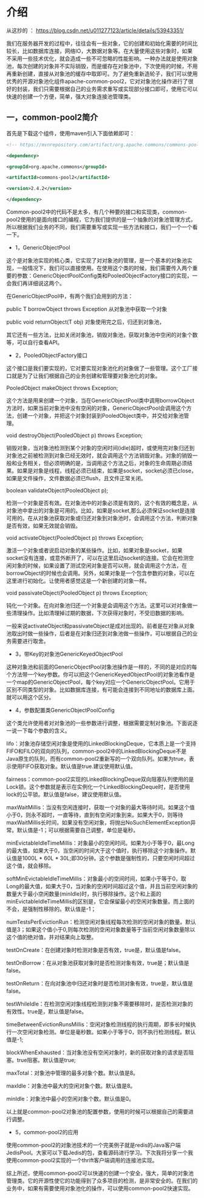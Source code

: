 # 介绍

从这抄的 ： https://blog.csdn.net/u011277123/article/details/53943351/

我们在服务器开发的过程中，往往会有一些对象，它的创建和初始化需要的时间比较长，比如数据库连接，网络IO，大数据对象等。在大量使用这些对象时，如果不采用一些技术优化，就会造成一些不可忽略的性能影响。一种办法就是使用对象池，每次创建的对象并不实际销毁，而是缓存在对象池中，下次使用的时候，不用再重新创建，直接从对象池的缓存中取即可。为了避免重新造轮子，我们可以使用优秀的开源对象池化组件apache-common-pool2，它对对象池化操作进行了很好的封装，我们只需要根据自己的业务需求重写或实现部分接口即可，使用它可以快速的创建一个方便，简单，强大对象连接池管理类。

## 一，common-pool2简介

首先是下载这个组件，使用maven引入下面依赖即可：
```xml
<!-- https://mvnrepository.com/artifact/org.apache.commons/commons-pool2 -->

<dependency>

<groupId>org.apache.commons</groupId>

<artifactId>commons-pool2</artifactId>

<version>2.4.2</version>

</dependency>
```
Common-pool2中的代码不是太多，有几个种要的接口和实现类，common-pool2使用的是面向接口的编程，它为我们提供的是一个抽象的对象池管理方式，所以根据我们业务的不同，我们需要重写或实现一些方法和接口，我们一个一个看一下。

- 1，GenericObjectPool

这个是对象池实现的核心类，它实现了对对象池的管理，是一个基本的对象池实现，一般情况下，我们可以直接使用。在使用这个类的时候，我们需要传入两个重要的参数：GenericObjectPoolConfig类和PooledObjectFactory接口的实现，一会我们再详细说这两个。

在GenericObjectPool中，有两个我们会用到的方法：

public T borrowObject throws Exception 从对象池中获取一个对象

public void returnObject(T obj) 对象使用完之后，归还到对象池，

其它还有一些方法，比如关闭对象池，销毁对象池，获取对象池中空闲的对象个数等，可以自行查看API。

- 2，PooledObjectFactory接口

这个接口是我们要实现的，它对要实现对象池化的对象做了一些管理。这个工厂接口就是为了让我们根据自己的业务创建和管理要对象池化的对象。

PooledObject<T> makeObject throws Exception;

这个方法是用来创建一个对象，当在GenericObjectPool类中调用borrowObject方法时，如果当前对象池中没有空闲的对象，GenericObjectPool会调用这个方法，创建一个对象，并把这个对象封装到PooledObject类中，并交给对象池管理。

void destroyObject(PooledObject<T> p) throws Exception;

销毁对象，当对象池检测到某个对象的空闲时间(idle)超时，或使用完对象归还到对象池之前被检测到对象已经无效时，就会调用这个方法销毁对象。对象的销毁一般和业务相关，但必须明确的是，当调用这个方法之后，对象的生命周期必须结果。如果是对象是线程，线程必须已结束，如果是socket，socket必须已close，如果是文件操作，文件数据必须已flush，且文件正常关闭。

boolean validateObject(PooledObject<T> p);

检测一个对象是否有效。在对象池中的对象必须是有效的，这个有效的概念是，从对象池中拿出的对象是可用的。比如，如果是socket,那么必须保证socket是连接可用的。在从对象池获取对象或归还对象到对象池时，会调用这个方法，判断对象是否有效，如果无效就会销毁。

void activateObject(PooledObject<T> p) throws Exception;

激活一个对象或者说启动对象的某些操作。比如，如果对象是socket，如果socket没有连接，或意外断开了，可以在这里启动socket的连接。它会在检测空闲对象的时候，如果设置了测试空闲对象是否可以用，就会调用这个方法，在borrowObject的时候也会调用。另外，如果对象是一个包含参数的对象，可以在这里进行初始化。让使用者感觉这是一个新创建的对象一样。

void passivateObject(PooledObject<T> p) throws Exception;

钝化一个对象。在向对象池归还一个对象是会调用这个方法。这里可以对对象做一些清理操作。比如清理掉过期的数据，下次获得对象时，不受旧数据的影响。

一般来说activateObject和passivateObject是成对出现的。前者是在对象从对象池取出时做一些操作，后者是在对象归还到对象池做一些操作，可以根据自己的业务需要进行取舍。

- 3，带Key的对象池GenericKeyedObjectPool

这种对象池和前面的GenericObjectPool对象池操作是一样的，不同的是对应的每个方法带一个key参数。你可以把这个GenericKeyedObjectPool的对象池看作是一个map的GenericObjectPool，每个key对应一个GenericObjectPool。它用于区别不同类型的对象。比如数据库连接，有可能会连接到不同地址的数据库上面。就可以用这个区分。

- 4，参数配置类GenericObjectPoolConfig

这个类允许使用者对对象池的一些参数进行调整，根据需要定制对象池。下面说逐一说一下每个参数的含义。

lifo：对象池存储空闲对象是使用的LinkedBlockingDeque，它本质上是一个支持FIFO和FILO的双向的队列，common-pool2中的LinkedBlockingDeque不是Java原生的队列，而有common-pool2重新写的一个双向队列。如果为true，表示使用FIFO获取对象。默认值是true.建议使用默认值。

fairness：common-pool2实现的LinkedBlockingDeque双向阻塞队列使用的是Lock锁。这个参数就是表示在实例化一个LinkedBlockingDeque时，是否使用lock的公平锁。默认值是false，建议使用默认值。

maxWaitMillis：当没有空闲连接时，获取一个对象的最大等待时间。如果这个值小于0，则永不超时，一直等待，直到有空闲对象到来。如果大于0，则等待maxWaitMillis长时间，如果没有空闲对象，将抛出NoSuchElementException异常。默认值是-1；可以根据需要自己调整，单位是毫秒。

minEvictableIdleTimeMillis：对象最小的空闲时间。如果为小于等于0，最Long的最大值，如果大于0，当空闲的时间大于这个值时，执行移除这个对象操作。默认值是1000L * 60L * 30L;即30分钟。这个参数是强制性的，只要空闲时间超过这个值，就会移除。

softMinEvictableIdleTimeMillis：对象最小的空间时间，如果小于等于0，取Long的最大值，如果大于0，当对象的空闲时间超过这个值，并且当前空闲对象的数量大于最小空闲数量(minIdle)时，执行移除操作。这个和上面的minEvictableIdleTimeMillis的区别是，它会保留最小的空闲对象数量。而上面的不会，是强制性移除的。默认值是-1；

numTestsPerEvictionRun：检测空闲对象线程每次检测的空闲对象的数量。默认值是3；如果这个值小于0,则每次检测的空闲对象数量等于当前空闲对象数量除以这个值的绝对值，并对结果向上取整。

testOnCreate：在创建对象时检测对象是否有效，true是，默认值是false。

testOnBorrow：在从对象池获取对象时是否检测对象有效，true是；默认值是false。

testOnReturn：在向对象池中归还对象时是否检测对象有效，true是，默认值是false。

testWhileIdle：在检测空闲对象线程检测到对象不需要移除时，是否检测对象的有效性。true是，默认值是false。

timeBetweenEvictionRunsMillis：空闲对象检测线程的执行周期，即多长时候执行一次空闲对象检测。单位是毫秒数。如果小于等于0，则不执行检测线程。默认值是-1;

blockWhenExhausted：当对象池没有空闲对象时，新的获取对象的请求是否阻塞。true阻塞。默认值是true;

maxTotal：对象池中管理的最多对象个数。默认值是8。

maxIdle：对象池中最大的空闲对象个数。默认值是8。

minIdle：对象池中最小的空闲对象个数。默认值是0。

以上就是common-pool2对象池的配置参数，使用的时候可以根据自己的需要进行调整。

- 5，common-pool2的应用

使用common-pool2的对象池技术的一个完美例子就是redis的Java客户端JedisPool。大家可以下载Jedis的包，查看源码进行学习。下次我将分享一个我使用common-pool2实现的一个thrift客户端调用的连接池实现。

综上所述，使用common-pool2可以快速的创建一个安全，强大，简单的对象池管理类。它的开源性使它的功能得到了众多项目的检测，是非常安全的。在我们的业务中，如果有需要使用对象池化的操作，可以使用common-pool2快速实现。